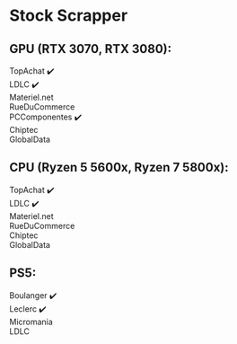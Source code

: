 # Stock Scrapper

## GPU (RTX 3070, RTX 3080):

TopAchat ✔️<br />
LDLC ✔️<br />
Materiel.net<br />
RueDuCommerce<br />
PCComponentes ✔️<br />
Chiptec<br />
GlobalData<br />

## CPU (Ryzen 5 5600x, Ryzen 7 5800x):

TopAchat ✔️<br />
LDLC ✔️<br />
Materiel.net<br />
RueDuCommerce<br />
Chiptec<br />
GlobalData<br />

## PS5:

Boulanger ✔️<br />
Leclerc ✔️<br />
Micromania<br />
LDLC<br />
